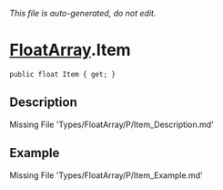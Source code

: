 *This file is auto-generated, do not edit.*

# [FloatArray](Types/FloatArray.md).Item
`public float Item { get; }`
## Description
Missing File 'Types/FloatArray/P/Item_Description.md'
## Example
Missing File 'Types/FloatArray/P/Item_Example.md'
